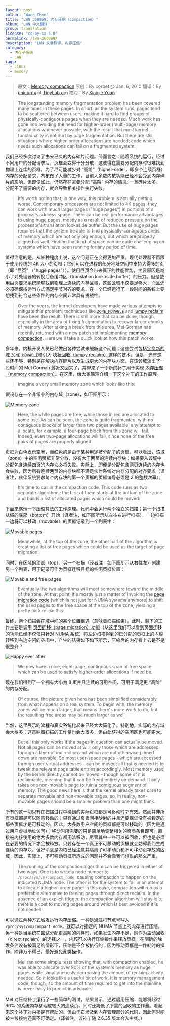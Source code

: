 ```yaml
---
layout: post
author: 'Wang Chen'
title: "LWN 368869: 内存压缩（compaction）"
album: 'LWN 中文翻译'
group: translation
license: "cc-by-sa-4.0"
permalink: /lwn-368869/
description: "LWN 文章翻译，内存压缩"
category:
  - 内存子系统
  - LWN
tags:
  - Linux
  - memory
---
```


> 原文：[Memory compaction](https://lwn.net/Articles/368869/)
> 原创：By corbet @ Jan. 6, 2010
> 翻译：By [unicornx](https://github.com/unicornx) of [TinyLab.org][1]
> 校对：By [Xiaojie Yuan](https://github.com/llseek)

> The longstanding memory fragmentation problem has been covered many times in these pages. In short: as the system runs, pages tend to be scattered between users, making it hard to find groups of physically-contiguous pages when they are needed. Much work has gone into avoiding the need for higher-order (multi-page) memory allocations whenever possible, with the result that most kernel functionality is not hurt by page fragmentation. But there are still situations where higher-order allocations are needed; code which needs such allocations can fail on a fragmented system.

我们已经多次讨论了由来已久的内存碎片问题。简而言之：随着系统的运行，经过不同用户的分配请求后，页框会变得十分分散，这使得在需要分配内存时很难找到物理上连续的页框。为了尽可能减少对 “高阶”（higher-order，即多个连续页框）内存的分配请求，内核做了大量的工作，目前大多数内核功能已经不会受到内存碎片的影响。但即便如此，仍然存在需要分配 “高阶” 内存的情况; 一旦碎片太多，分配不了需要的内存，就会导致相关操作执行失败。

> It's worth noting that, in one way, this problem is actually getting worse. Contemporary processors are not limited to 4K pages; they can work with much larger pages ("huge pages") in portions of a process's address space. There can be real performance advantages to using huge pages, mostly as a result of reduced pressure on the processor's translation lookaside buffer. But the use of huge pages requires that the system be able to find physically-contiguous areas of memory which are not only big enough, but which are properly aligned as well. Finding that kind of space can be quite challenging on systems which have been running for any period of time.

值得注意的是，从某种程度上说，这个问题正在变得更加严重。现代处理器不再限于使用传统的 4K 大小的页框；它们可以在进程的部分地址空间中支持大得多的页（即 “巨页” （"huge pages"））。使用巨页会带来真正的性能优势，主要原因是减小了对处理器的转换后备缓冲区（translation lookaside buffer）的压力。但是使用巨页要求系统能够找到物理上连续的内存区域，这些区域不仅要足够大，而且还必须确保按适当方式满足字节对齐的要求。在一个已经运行了一段时间的系统上要想找到符合这些条件的内存空间非常具有挑战性。

> Over the years, the kernel developers have made various attempts to mitigate this problem; techniques like [`ZONE_MOVABLE`](http://lwn.net/Articles/224829/) and [lumpy reclaim](http://lwn.net/Articles/211505/) have been the result. There is still more that can be done, though, especially in the area of fixing fragmentation to recover larger chunks of memory. After taking a break from this area, Mel Gorman has recently returned with a new patch set implementing [memory compaction](http://lwn.net/Articles/368854/). Here we'll take a quick look at how this patch works.

多年来，内核开发人员已经做出各种尝试来缓解这个问题；这些尝试包括[定义新的域 `ZONE_MOVABLE`](http://lwn.net/Articles/224829/)和引入 [块状回收（lumpy reclaim）](/lwn-211505)这样的技术。但是，光有这些还不够，特别是在解决内存碎片以及生成更大的内存块方面。在该领域淡出了一段时间的 Mel Gorman 最近又回来了，并带来了一个新的补丁用于实现 [内存压缩（memory compaction）](http://lwn.net/Articles/368854/)。在这里，给大家简短介绍一下这个补丁的工作原理。

> Imagine a very small memory zone which looks like this:

假设存在一个非常小的内存域（zone），如下图所示：

![Memory zone](https://static.lwn.net/images/ns/kernel/compaction1.png)

> Here, the white pages are free, while those in red are allocated to some use. As can be seen, the zone is quite fragmented, with no contiguous blocks of larger than two pages available; any attempt to allocate, for example, a four-page block from this zone will fail. Indeed, even two-page allocations will fail, since none of the free pairs of pages are properly aligned.

页框为白色表示空闲，而红色的是由于某种用途被分配了的页框。可以看出，该域（zone）中的空闲页框非常分散，没有大于两页的连续内存块；如果要从该域中分配包含连续四页的内存块必将失败。实际上，即便是分配包含两页连续的内存也会失败，因为所有连续两页的内存块都不满足伙伴系统对内存分配的对齐要求（译者注，伙伴系统要求每个内存块的第一个页框的页框编号必须是 2 的整数次幂）。

> It's time to call in the compaction code. This code runs as two separate algorithms; the first of them starts at the bottom of the zone and builds a list of allocated pages which could be moved:

下面来演示一下压缩算法的工作原理。代码中会运行两个独立的扫描；第一个扫描从域的底部（bottom）开始（译者注，如下图所示从左往右进行扫描），一边扫描一边将可以移动（movable）的页框记录到一个列表中：

![Movable pages](https://static.lwn.net/images/ns/kernel/compaction2.png)

> Meanwhile, at the top of the zone, the other half of the algorithm is creating a list of free pages which could be used as the target of page migration:

同时，在区域的顶部（top），另一个扫描（译者注，如下图所示从右往左）创建另一个列表，用于记录可作为页框迁移目标的空闲页框位置：

![Movable and free pages](https://static.lwn.net/images/ns/kernel/compaction3.png)

> Eventually the two algorithms will meet somewhere toward the middle of the zone. At that point, it's mostly just a matter of invoking the [page migration code](http://lwn.net/Articles/157066/) (which is not just for NUMA systems anymore) to shift the used pages to the free space at the top of the zone, yielding a pretty picture like this:

最终，两个扫描会在域中间的某个位置相遇（意味着扫描结束）。此时，剩下的工作主要是调用 [页面迁移（page migration）功能](http://lwn.net/Articles/157066/)（从这里我们可以看到页面迁移的功能已经不仅仅只针对 NUMA 系统）将左边扫描得到的已分配的页框上的内容转移到右边空闲的空间中，产生的结果如下如下所示，压缩后的内存看上去是不是很整齐？

![Happy ever after](https://static.lwn.net/images/ns/kernel/compaction4.png)

> We now have a nice, eight-page, contiguous span of free space which can be used to satisfy higher-order allocations if need be.

现在我们得到了一个拥有大小为 8 页并且连续的可用空间，可用于满足更 “高阶” 的内存分配。

> Of course, the picture given here has been simplified considerably from what happens on a real system. To begin with, the memory zones will be much larger; that means there's more work to do, but the resulting free areas may be much larger as well.

当然，这里展示的流程和真实系统比起来已经大大简化了。特别地，实际的内存域会大得多；这意味着扫描的工作量也会大很多，但由此获得的空闲区也可能更大。

> But all this only works if the pages in question can actually be moved. Not all pages can be moved at will; only those which are addressed through a layer of indirection and which are not otherwise pinned down are movable. So most user-space pages - which are accessed through user virtual addresses - can be moved; all that is needed is to tweak the relevant page table entries accordingly. Most memory used by the kernel directly cannot be moved - though some of it is reclaimable, meaning that it can be freed entirely on demand. It only takes one non-movable page to ruin a contiguous segment of memory. The good news here is that the kernel already takes care to separate movable and non-movable pages, so, in reality, non-movable pages should be a smaller problem than one might think.

所有的这一切只有在扫描过程中碰到的实际页框都是可移动时才有效。然而并非所有页框都是可以随意移动的；只有通过页表间接映射的并且还要保证没有被锁定的那些页框才是可移动的。因此，大多数用户空间的页框都是可以移动的（因为是通过用户虚拟地址访问）；移动时所需要的只是简单地调整相关的页表条目即可。直接被内核使用的绝大多数内存都无法移动，尽管其中一些可以被回收，但也是必须在必要的情况下才会被释放。只要存在一个真正不可移动的页框就会妨碍我们生成连续的内存块。但好消息是内核已经注意并隔离了可移动页和不可移动页存放的区域，因此，实际上，不可移动页框所造成的问题并不会像我们想象的那么严重。

> The running of the compaction algorithm can be triggered in either of two ways. One is to write a node number to `/proc/sys/vm/compact_node`, causing compaction to happen on the indicated NUMA node. The other is for the system to fail in an attempt to allocate a higher-order page; in this case, compaction will run as a preferable alternative to freeing pages through direct reclaim. In the absence of an explicit trigger, the compaction algorithm will stay idle; there is a cost to moving pages around which is best avoided if it is not needed.

可以通过两种方式触发运行内存压缩。一种是通过将节点号写入 `/proc/sys/vm/compact_node`，就可以对指定的 NUMA 节点上的内存进行压缩。另一种是当系统在尝试分配更高阶的内存时，如果发生内存不足，则作为主动回收（direct reclaim）的选择之一，内核可以执行压缩操作来释放页框。在明确的触发条件没有被满足的情形下，压缩是不会被执行的；因为移动页框是一件耗时的操作，除非万不得已，最好避免此类操作。

> Mel ran some simple tests showing that, with compaction enabled, he was able to allocate over 90% of the system's memory as huge pages while simultaneously decreasing the amount of reclaim activity needed. So it looks like a useful bit of work. It is memory management code, though, so the amount of time required to get into the mainline is never easy to predict in advance.

Mel 对压缩补丁运行了一些简单的测试，结果显示，通过启用压缩，能够将超过 90% 的系统内存整理成较大的连续页，同时还降低了所需的回收的工作量。看起来这个补丁对内核是有帮助的。但由于它涉及到内存管理部分的代码，因此何时能被主线接纳还真不好确定。（译者注，该补丁随 2.6.35 版本合入主线。）

[1]: http://tinylab.org

